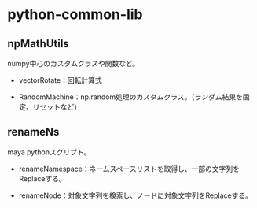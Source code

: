 python-common-lib
=================

## npMathUtils

numpy中心のカスタムクラスや関数など。

- vectorRotate：回転計算式

- RandomMachine：np.random処理のカスタムクラス。（ランダム結果を固定、リセットなど）

## renameNs

maya pythonスクリプト。

- renameNamespace：ネームスペースリストを取得し、一部の文字列をReplaceする。

- renameNode：対象文字列を検索し、ノードに対象文字列をReplaceする。
